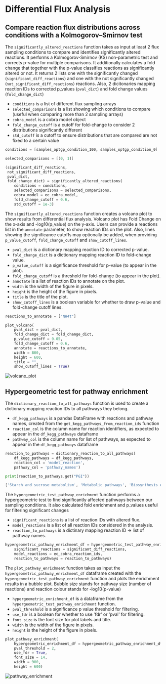 
# Differential Flux Analysis

## Compare reaction flux distributions across conditions with a Kolmogorov–Smirnov test

The `significantly_altered_reactions` function takes as input at least 2 flux sampling conditions to compare and identifies significantly altered reactions. It performs a Kolmogorov-Smirnov (KS) non-parametric test and corrects p-value for multiple comparisons. It additionally calculates a fold change that together with the p-value classifies reactions as significantly altered or not. It returns 2 lists one with the significantly changed (`significant_diff_reactions`) and one with the not significantly changed (`not_significant_diff_reactions`) reactions. Also, 2 dicitonaries mapping reaction IDs to corrected p_values (`pval_dict`) and fold change values (`fold_change_dict`)

- `conditions` is a list of different flux sampling arrays
- `selected_comparisons` is a list showing which conditions to compare (useful when comparing more than 2 sampling arrays)
- `cobra_model` is a cobra model object
- `fold_change_cutoff` is a cutoff for fold-change to consider 2 distributions significantly different
- `std_cutoff` is a cutoff to ensure distributions that are compared are not fixed to a certain value

```python
conditions = [samples_optgp_condition_100, samples_optgp_condition_0]

selected_comparisons = [(0, 1)]

(significant_diff_reactions,
 not_significant_diff_reactions,
 pval_dict,
 fold_change_dict) = significantly_altered_reactions(
    conditions = conditions, 
    selected_comparisons = selected_comparisons, 
    cobra_model = ec_cobra_model,
    fold_change_cutoff = 0.6,
    std_cutoff = 1e-3)
```


The `significantly_altered_reactions` function creates a volcano plot to show results from differential flux analysis. Volcano plot has Fold Change on the x-axis and -log10(p_value) on the y-axis. Users can provide a reactions list in the `annotate` parameter, to show reaction IDs on the plot. Also, lines showing the significance cutoffs may optionally be added, when providing `p_value_cutoff`, `fold_change_cutoff` and `show_cutoff_lines`.

- `pval_dict` is a dictionary mapping reaction ID to corrected p-value.
- `fold_change_dict` is a dictionary mapping reaction ID to fold-change value.
- `p_value_cutoff` is a significance threshold for p-value (to appear in the plot).
- `fold_change_cutoff` is a threshold for fold-change (to appear in the plot).
- `annotate` is a list of reaction IDs to annotate on the plot.
- `width` is the width of the figure in pixels.
- `height` is the height of the figure in pixels.
- `title` is the title of the plot.
- `show_cutoff_lines` is a boolean variable for whether to draw p-value and fold-change cutoff lines.

```python
reactions_to_annotate = ["NH4t"]

plot_volcano(
    pval_dict = pval_dict,
    fold_change_dict = fold_change_dict,
    p_value_cutoff = 0.05,
    fold_change_cutoff = 0.6,
    annotate = reactions_to_annotate,
    width = 800,
    height = 600,
    title = "",
    show_cutoff_lines = True)
```

![volcano_plot](/img/volcano_plot.png)



## Hypergeometric test for pathway enrichment

The `dictionary_reaction_to_all_pathways` function is used to create a dictionary mapping reaction IDs to all pathways they belong.

- `df_kegg_pathways` is a pandas DataFrame with reactions and pathway names, created from the `get_kegg_pathways_from_reaction_ids` function
- `reaction_col` is the column name for reaction identifiers, as expected to appear in the `df_kegg_pathways` dataframe
- `pathway_col` is the column name for list of pathways, as expected to appear in the `df_kegg_pathways` dataframe

```python
reaction_to_pathways = dictionary_reaction_to_all_pathways(
    df_kegg_pathways = df_kegg_pathways,
    reaction_col = 'model_reaction', 
    pathway_col = 'pathway_names')

print(reaction_to_pathways.get("PGI"))
```

```python
['Starch and sucrose metabolism', 'Metabolic pathways', 'Biosynthesis of secondary metabolites']
```


The `hypergeometric_test_pathway_enrichment` function performs a hypergeometric test to find significantly affected pathways between our sampling conditions. It also calculated fold enrichment and p_values useful for filtering significant changes

- `significant_reactions` is a list of reaction IDs with altered flux.
- `model_reactions` is a list of all reaction IDs considered in the analysis.
- `reaction_to_pathways` is a dictinary mapping reaction ID -> list of pathway names.

```python
hypergeometric_pathway_enrichment_df = hypergeometric_test_pathway_enrichment(
    significant_reactions = significant_diff_reactions, 
    model_reactions = ec_cobra_reaction_ids, 
    reaction_to_pathways = reaction_to_pathways)
```


The `plot_pathway_enrichment` function takes as input the `hypergeometric_pathway_enrichment_df` dataframe created with the `hypergeometric_test_pathway_enrichment` function and plots the enrichment results in a bubble plot. Bubble size stands for pathway size (number of reactions) and reaction colour stands for -log10(p-value)

- `hypergeometric_enrichment_df` is a dataframe from the `hypergeometric_test_pathway_enrichment` function.
- `pval_threshold` is a significance p value threshold for filtering.
- `use_fdr` is a boolean for whether to use 'fdr' or 'pval' for filtering.
- `font_size` is the font size for plot labels and title.
- `width` is the width of the figure in pixels.
- `height` is the height of the figure in pixels.

```python
plot_pathway_enrichment(
    hypergeometric_enrichment_df = hypergeometric_pathway_enrichment_df, 
    pval_threshold = 2,
    use_fdr = True,
    font_size = 14,
    width = 900,
    height = 600)
```

![pathway_enrichment](/img/pathway_enrichment.png)
